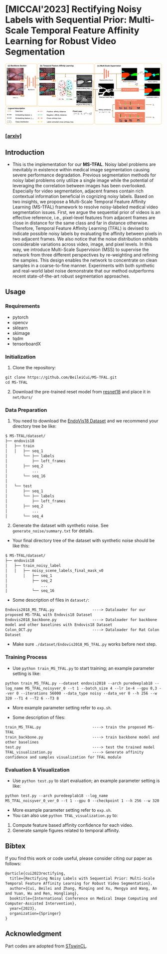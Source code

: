 # [MICCAI'2023] Rectifying Noisy Labels with Sequential Prior: Multi-Scale Temporal Feature Affinity Learning for Robust Video Segmentation

![Image](https://github.com/BeileiCui/MS-TFAL/blob/main/main_figure.jpg)

### [__[arxiv]__](https://arxiv.org/abs/2307.05898)
## Introduction
* This is the implementation for our __MS-TFAL__. Noisy label problems are inevitably in existence within medical image segmentation causing severe performance degradation. Previous segmentation methods for noisy label problems only utilize a single image while the potential of leveraging the correlation between images has been overlooked. Especially for video segmentation, adjacent frames contain rich contextual information beneficial in cognizing noisy labels. Based on two insights, we propose a Multi-Scale Temporal Feature Affinity Learning (MS-TFAL) framework to resolve noisy-labeled medical video segmentation issues. First, we argue the sequential prior of videos is an effective reference, i.e., pixel-level features from adjacent frames are close in distance for the same class and far in distance otherwise. Therefore, Temporal Feature Affinity Learning (TFAL) is devised to indicate possible noisy labels by evaluating the affinity between pixels in two adjacent frames. We also notice that the noise distribution exhibits considerable variations across video, image, and pixel levels. In this way, we introduce Multi-Scale Supervision (MSS) to supervise the network from three different perspectives by re-weighting and refining the samples. This design enables the network to concentrate on clean samples in a coarse-to-fine manner. Experiments with both synthetic and real-world label noise demonstrate that our method outperforms recent state-of-the-art robust segmentation approaches.

## Usage

### Requirements

* pytorch
* opencv
* sklearn
* skimage
* tqdm
* tensorboardX

### Initialization

1. Clone the repository:

```
git clone https://github.com/BeileiCui/MS-TFAL.git
cd MS-TFAL
```

2. Download the pre-trained reset model from [resnet18](https://download.pytorch.org/models/resnet18-5c106cde.pth) and place it in ```net/Ours/```

### Data Preparation

1. You need to download the [EndoVis18 Dataset](https://endovissub2018-roboticscenesegmentation.grand-challenge.org/Home/) and we recommend your directory tree be like:
```
$ MS-TFAL/dataset/
├── endovis18
│   ├── train
│   │   ├── seq_1
│       └── ├── labels
│           ├── left_frames
│       ├── seq_2
│           ...
│       └── seq_16
│
│   └── test
│       ├── seq_1
│       └── ├── labels
│           ├── left_frames
│       ├── seq_2
│           ...
│       └── seq_4
```

2. Generate the dataset with synthetic noise. See ```generate_noise/summary.txt``` for details.

* Your final directory tree of the dataset with synthetic noise should be like this:

```
$ MS-TFAL/dataset/
├── endovis18
│   ├── train_noisy_label
│   │   ├── noisy_scene_labels_final_mask_v0
│       │   ├── seq_1
│           ├── seq_2
│               ...
│           └── seq_16 
```

* Some description of files in ```dataset/```:


```
Endovis2018_MS_TFAL.py                 ----> Dataloader for our proposed MS-TFAL with Endovis18 Dataset
Endovis2018_backbone.py                ----> Dataloader for backbone model and other baselines with Endovis18 Dataset
Colon_OCT.py                           ----> Dataloader for Rat Colon Dataset
```
* Make sure ```./dataset/Endovis2018_MS_TFAL.py``` works before next step. 

### Training Process
* Use ```python train_MS_TFAL.py``` to start training; an example parameter setting is like:
```
python train_MS_TFAL.py --dataset endovis2018 --arch puredeeplab18 --log_name MS_TFAL_noisyver_0 --t 1 --batch_size 4 --lr 1e-4 --gpu 0,3 --ver 0 --iterations 56000 --data_type noisy --data_ver 0 --h 256 --w 320 --T1 4 --T2 6 --T3 8
```

* More example parameter setting refer to ```exp.sh```.

* Some description of files:

```
train_MS_TFAL.py                       ----> train the proposed MS-TFAL
train_backbone.py                      ----> train backbone model and other baselines
test.py                                ----> test the trained model
TFAL_visualization.py                  ----> Generate affinity confidence and samples visualization for TFAL module
```

### Evaluation & Visualization

* Use ```python test.py``` to start evaluation; an example parameter setting is like:
```
python test.py --arch puredeeplab18 --log_name MS_TFAL_noisyver_0_ver_0 --t 1 --gpu 0 --checkpoint 1 --h 256 --w 320
```
* More example parameter setting refer to ```exp.sh```.
* You can also use ```python TFAL_visualization.py``` to:
1. Compute feature based affinity confidence for each video.
2. Generate sample figures related to temporal affinity.

## Bibtex
If you find this work or code useful, please consider citing our paper as follows:
```
@article{cui2023rectifying,
  title={Rectifying Noisy Labels with Sequential Prior: Multi-Scale Temporal Feature Affinity Learning for Robust Video Segmentation},
  author={Cui, Beilei and Zhang, Minqing and Xu, Mengya and Wang, An and Yuan, Wu and Ren, Hongliang},
  booktitle={International Conference on Medical Image Computing and Computer-Assisted Intervention},
  year={2023},
  organization={Springer}
}
```
## Acknowledgment
Part codes are adopted from [STswinCL](https://github.com/YuemingJin/STswinCL).
